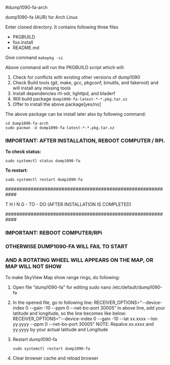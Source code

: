 #dump1090-fa-arch

dump1090-fa (AUR) for Arch Linux

Enter cloned directory. It contains following three files
- PKGBUILD
- foo.install
- README.md

Give command `makepkg -si `

Above command will run the PKGBUILD script which will: 

1. Check for conflicts with existing other versions of dump1090
2. Check Build tools (git, make, gcc, pkgconf, binutils, and fakeroot) and will install any missing tools 
3. Install dependencies rtl-sdr, lighttpd, and bladerf
4. Will build package `dump1090-fa-latest-*-*.pkg.tar.xz`
5. Offer to install the above package[yes/no]

The above package can be install later also by following command:
```
cd dump1090-fa-arch 
sudo pacman -U dump1090-fa-latest-*-*.pkg.tar.xz
```
### IMPORTANT: AFTER INSTALLATION, REBOOT COMPUTER / RPI.

**To check status:**
```
sudo systemctl status dump1090-fa
```

**To restart:**
```
sudo systemctl restart dump1090-fa
```

############################################################

  T H I N G - TO -  DO (AFTER INSTALLATION IS COMPLETED)
  
############################################################

### IMPORTANT: REBOOT COMPUTER/RPi
### OTHERWISE DUMP1090-FA WILL FAIL TO START
### AND A ROTATING WHEEL WILL APPEARS ON THE MAP, OR MAP WILL NOT SHOW



To make SkyView Map show range rings, do following:

1. Open file "dump1090-fa" for editing
    sudo nano  /etc/default/dump1090-fa

2. In the opened file, go to following line:
    RECEIVER_OPTIONS="--device-index 0 --gain -10 --ppm 0 --net-bo-port 30005"
    In above line, add your latitude and longitude, so the line becomes like below:
    RECEIVER_OPTIONS="--device-index 0 --gain -10 --lat xx.xxxx --lon yy.yyyy --ppm 0 --net-bo-port 30005"
    NOTE: Repalce xx.xxxx and yy.yyyy by your actual latitude and Longitude

3. Restart dump1090-fa

    `sudo systemctl restart dump1090-fa `

4. Clear browser cache and reload browser
